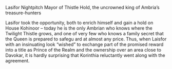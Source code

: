Lasifor Nightpitch Mayor of Thistle Hold, the uncrowned king of Ambria’s treasure-hunters

Lasifor took the opportunity, both to enrich himself and gain a hold on House Kohinoor – today he is the only Ambrian who knows where the Twilight Thistle grows, and one of very few who knows a family secret that the Queen is prepared to safegu ard at almost any price. Thus, when Laisfor with an insinuating look “wished” to exchange part of the promised reward into a title as Prince of the Realm and the ownership over an area close to Davokar, it is hardly surprising that Korinthia reluctantly went along with the agreement.
